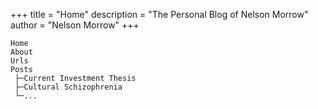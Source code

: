 +++
title = "Home"
description = "The Personal Blog of Nelson Morrow"
author = "Nelson Morrow"
+++
```goat
Home
About
Urls
Posts
 ├─Current Investment Thesis
 ├─Cultural Schizophrenia
 └─...
```
